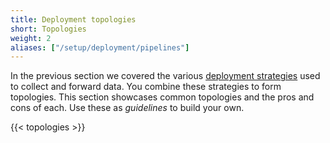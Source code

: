 ```yaml
---
title: Deployment topologies
short: Topologies
weight: 2
aliases: ["/setup/deployment/pipelines"]
---
```


In the previous section we covered the various [deployment strategies][roles] used to collect and forward data. You combine these
strategies to form topologies. This section showcases common topologies and the pros and cons of each. Use these as _guidelines_ to build your own.

{{< topologies >}}

[roles]: /docs/setup/deployment/roles
